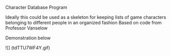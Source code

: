 Character Database Program

Ideally this could be used as a skeleton for keeping lists of game characters belonging to different people in an organized fashion
Based on code from Professor Vanselow


Demonstration below


![] (tdTTU7WF4Y.gif)
